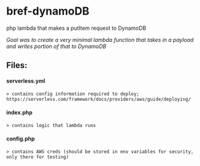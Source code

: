 # bref-dynamoDB
php lambda that makes a putItem request to DynamoDB

*Goal was to create a very minimal lambda function that takes in a payload and writes portion of that to DynamoDB*


## Files:
#### serverless.yml 
    > contains config information required to deploy; https://serverless.com/framework/docs/providers/aws/guide/deploying/
#### index.php      
    > contains logic that lambda runs
#### config.php     
    > contains AWS creds (should be stored in env variables for security, only there for testing)
